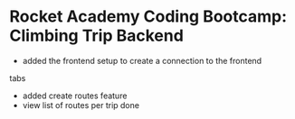 # Rocket Academy Coding Bootcamp: Climbing Trip Backend

- added the frontend setup to create a connection to the frontend

tabs

- added create routes feature
- view list of routes per trip done
